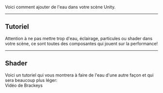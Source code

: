 

Voici comment ajouter de l'eau dans votre scène Unity.   


***  

## Tutoriel
<warning>Attention à ne pas mettre trop d'eau, éclairage, particules ou shader dans votre scène, ce sont toutes des composantes qui jouent sur la performance!</warning>
<youtube src="3WkgIffT9Yc"></youtube>

***  

## Shader

Voici un tutoriel qui vous montrera à faire de l'eau d'une autre façon et qui sera beaucoup plus léger:   
<youtube src="Vg0L9aCRWPE"></youtube>
Vidéo de Brackeys   
